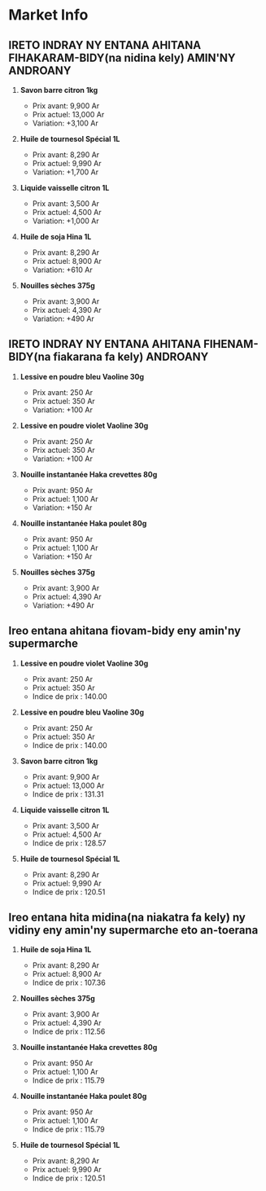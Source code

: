 # Market Info

## IRETO INDRAY NY ENTANA AHITANA FIHAKARAM-BIDY(na nidina kely) AMIN'NY ANDROANY

1. **Savon barre citron 1kg**
   - Prix avant: 9,900 Ar
   - Prix actuel: 13,000 Ar
   - Variation: +3,100 Ar

2. **Huile de tournesol Spécial 1L**
   - Prix avant: 8,290 Ar
   - Prix actuel: 9,990 Ar
   - Variation: +1,700 Ar

3. **Liquide vaisselle citron 1L**
   - Prix avant: 3,500 Ar
   - Prix actuel: 4,500 Ar
   - Variation: +1,000 Ar

4. **Huile de soja Hina 1L**
   - Prix avant: 8,290 Ar
   - Prix actuel: 8,900 Ar
   - Variation: +610 Ar

5. **Nouilles sèches 375g**
   - Prix avant: 3,900 Ar
   - Prix actuel: 4,390 Ar
   - Variation: +490 Ar

## IRETO INDRAY NY ENTANA AHITANA FIHENAM-BIDY(na fiakarana fa kely) ANDROANY

1. **Lessive en poudre bleu Vaoline 30g**
   - Prix avant: 250 Ar
   - Prix actuel: 350 Ar
   - Variation: +100 Ar

2. **Lessive en poudre violet Vaoline 30g**
   - Prix avant: 250 Ar
   - Prix actuel: 350 Ar
   - Variation: +100 Ar

3. **Nouille instantanée Haka crevettes 80g**
   - Prix avant: 950 Ar
   - Prix actuel: 1,100 Ar
   - Variation: +150 Ar

4. **Nouille instantanée Haka poulet 80g**
   - Prix avant: 950 Ar
   - Prix actuel: 1,100 Ar
   - Variation: +150 Ar

5. **Nouilles sèches 375g**
   - Prix avant: 3,900 Ar
   - Prix actuel: 4,390 Ar
   - Variation: +490 Ar

## Ireo entana ahitana fiovam-bidy eny amin'ny supermarche

1. **Lessive en poudre violet Vaoline 30g**
   - Prix avant: 250 Ar
   - Prix actuel: 350 Ar
   - Indice de prix : 140.00

2. **Lessive en poudre bleu Vaoline 30g**
   - Prix avant: 250 Ar
   - Prix actuel: 350 Ar
   - Indice de prix : 140.00

3. **Savon barre citron 1kg**
   - Prix avant: 9,900 Ar
   - Prix actuel: 13,000 Ar
   - Indice de prix : 131.31

4. **Liquide vaisselle citron 1L**
   - Prix avant: 3,500 Ar
   - Prix actuel: 4,500 Ar
   - Indice de prix : 128.57

5. **Huile de tournesol Spécial 1L**
   - Prix avant: 8,290 Ar
   - Prix actuel: 9,990 Ar
   - Indice de prix : 120.51

## Ireo entana hita midina(na niakatra fa kely) ny vidiny eny amin'ny supermarche eto an-toerana

1. **Huile de soja Hina 1L**
   - Prix avant: 8,290 Ar
   - Prix actuel: 8,900 Ar
   - Indice de prix : 107.36

2. **Nouilles sèches 375g**
   - Prix avant: 3,900 Ar
   - Prix actuel: 4,390 Ar
   - Indice de prix : 112.56

3. **Nouille instantanée Haka crevettes 80g**
   - Prix avant: 950 Ar
   - Prix actuel: 1,100 Ar
   - Indice de prix : 115.79

4. **Nouille instantanée Haka poulet 80g**
   - Prix avant: 950 Ar
   - Prix actuel: 1,100 Ar
   - Indice de prix : 115.79

5. **Huile de tournesol Spécial 1L**
   - Prix avant: 8,290 Ar
   - Prix actuel: 9,990 Ar
   - Indice de prix : 120.51


